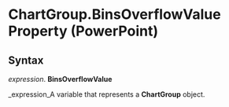 
# ChartGroup.BinsOverflowValue Property (PowerPoint)

## Syntax

 _expression_. **BinsOverflowValue**

 _expression_A variable that represents a  **ChartGroup** object.

